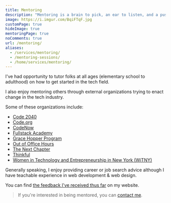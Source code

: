 ```yaml
---
title: Mentoring
description: "Mentoring is a brain to pick, an ear to listen, and a push in the right direction. 📚"
image: https://i.imgur.com/BqiFTqF.jpg
customPage: true
hideImage: true
mentoringPage: true
noComments: true
url: /mentoring/
aliases:
  - /services/mentoring/
  - /mentoring-sessions/
  - /home/services/mentoring/
---
```


I've had opportunity to tutor folks at all ages (elementary school to adulthood) on how to get started in the tech field.

I also enjoy mentoring others through external organizations trying to enact change in the tech industry.

Some of these organizations include:

- [Code 2040](http://www.code2040.org/)
- [Code.org](https://code.org/)
- [CodeNow](https://www.codenow.org/)
- [Fullstack Academy](https://www.fullstackacademy.com/)
- [Grace Hopper Program](https://www.gracehopper.com/)
- [Out of Office Hours](https://www.outofofficehours.com/)
- [The Next Chapter](https://slackhq.com/next-chapter-a-pilot-program-aiming-to-help-formerly-incarcerated-individuals-find-work-and-succeed-in-tech)
- [Thinkful](https://www.thinkful.com)
- [Women in Technology and Entrepreneurship in New York (WiTNY)](https://witny.tech.cornell.edu/)

Generally speaking, I enjoy providing career or job search advice although I have teachable experience in web development & web design.

You can find [the feedback I've received thus far](/reviews/ "Feedback") on my website.

> If you're interested in being mentored, you can [contact me](/contact/ "Contact Me").
